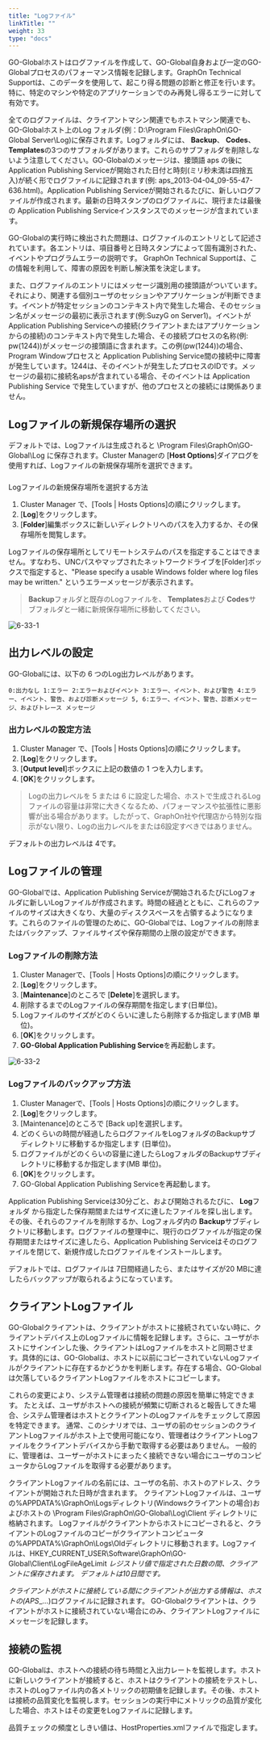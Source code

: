 ```yaml
---
title: "Logファイル"
linkTitle: ""
weight: 33
type: "docs"
---
```


GO-Globalホストはログファイルを作成して、GO-Global自身および一定のGO-Globalプロセスのパフォーマンス情報を記録します。GraphOn Technical Supportは、このデータを使用して、起こり得る問題の診断と修正を行います。特に、特定のマシンや特定のアプリケーションでのみ再発し得るエラーに対して有効です。

全てのログファイルは、クライアントマシン関連でもホストマシン関連でも、GO-Globalホスト上のLog フォルダ(例：D:\Program Files\GraphOn\GO-Global Server\Log)に保存されます。Logフォルダには、 **Backup**、 **Codes**、 **Templates**の3つのサブフォルダがあります。これらのサブフォルダを削除しないよう注意してください。GO-Globalのメッセージは、接頭語 aps の後にApplication Publishing Serviceが開始された日付と時刻(ミリ秒未満は四捨五入)が続く形でログファイルに記録されます(例: aps_2013-04-04_09-55-47-636.html)。Application Publishing Serviceが開始されるたびに、新しいログファイルが作成されます。最新の日時スタンプのログファイルに、現行または最後の Application Publishing Serviceインスタンスでのメッセージが含まれています。

GO-Globalの実行時に検出された問題は、ログファイルのエントリとして記述されています。各エントリは、項目番号と日時スタンプによって固有識別された、イベントやプログラムエラーの説明です。 GraphOn Technical Supportは、この情報を利用して、障害の原因を判断し解決策を決定します。

また、ログファイルのエントリにはメッセージ識別用の接頭語がついています。それにより、関連する個別ユーザのセッションやアプリケーションが判断できます。イベントが特定セッションのコンテキスト内で発生した場合、そのセッション名がメッセージの最初に表示されます(例:SuzyG on Server1)。イベントがApplication Publishing Serviceへの接続(クライアントまたはアプリケーションからの接続)のコンテキスト内で発生した場合、その接続プロセスの名称(例: pw(1244))がメッセージの接頭語に含まれます。この例(pw(1244))の場合、Program Windowプロセスと Application Publishing Service間の接続中に障害が発生しています。1244は、そのイベントが発生したプロセスのIDです。メッセージの最初に接続名apsが含まれている場合、そのイベントは Application Publishing Service で発生していますが、他のプロセスとの接続には関係ありません。

## Logファイルの新規保存場所の選択

デフォルトでは、Logファイルは生成されると \Program Files\GraphOn\GO-Global\Log に保存されます。Cluster Managerの [**Host Options**]ダイアログを使用すれば、Logファイルの新規保存場所を選択できます。

###
Logファイルの新規保存場所を選択する方法

1. Cluster Manager で、[Tools | Hosts Options]の順にクリックします。
2. [**Log**]をクリックします。
3. [**Folder**]編集ボックスに新しいディレクトリへのパスを入力するか、その保存場所を閲覧します。

Logファイルの保存場所としてリモートシステムのパスを指定することはできません。すなわち、UNCパスやマップされたネットワークドライブを[Folder]ボックスで指定すると、"Please specify a usable Windows folder where log files may be written." というエラーメッセージが表示されます。

>**Backup**フォルダと既存のLogファイルを、 **Templates**および **Codes**サブフォルダと一緒に新規保存場所に移動してください。

![6-33-1](/image5/6-33-1.png) 

## 出力レベルの設定

GO-Globalには、以下の 6 つのLog出力レベルがあります。

```
0:出力なし 1:エラー 2:エラーおよびイベント 3:エラー、イベント、および警告 4:エラー、イベント、警告、および診断メッセージ 5, 6:エラー、イベント、警告、診断メッセージ、およびトレース メッセージ
```

### 出力レベルの設定方法

1. Cluster Manager で、[Tools | Hosts Options]の順にクリックします。
2. [**Log**]をクリックします。
3. [**Output level**]ボックスに上記の数値の 1 つを入力します。
4. [**OK**]をクリックします。

>Logの出力レベルを 5 または 6 に設定した場合、ホストで生成されるLogファイルの容量は非常に大きくなるため、パフォーマンスや拡張性に悪影響が出る場合があります。したがって、GraphOn社や代理店から特別な指示がない限り、Logの出力レベルをまたは6設定すべきではありません。

デフォルトの出力レベルは 4です。

## Logファイルの管理

GO-Globalでは、Application Publishing Serviceが開始されるたびにLogフォルダに新しいLogファイルが作成されます。時間の経過とともに、これらのファイルのサイズは大きくなり、大量のディスクスペースを占領するようになります。これらのファイルの管理のために、GO-Globalでは、Logファイルの削除またはバックアップ、ファイルサイズや保存期間の上限の設定ができます。

### Logファイルの削除方法

1. Cluster Managerで、[Tools | Hosts Options]の順にクリックします。
2. [**Log**]をクリックします。
3. [**Maintenance**]のところで [**Delete**]を選択します。
4. 削除するまでのLogファイルの保存期間を指定します(日単位)。
5. Logファイルのサイズがどのくらいに達したら削除するか指定します(MB 単位)。
6. [**OK**]をクリックします。
7. **GO-Global Application Publishing Service**を再起動します。

![6-33-2](/image5/6-33-2.png) 

### Logファイルのバックアップ方法

1. Cluster Managerで、[Tools | Hosts Options]の順にクリックします。
2. [**Log**]をクリックします。
3. [Maintenance]のところで [Back up]を選択します。
4. どのくらいの時間が経過したらログファイルをLogフォルダのBackupサブディレクトリに移動するか指定します (日単位)。
5. ログファイルがどのくらいの容量に達したらLogフォルダのBackupサブディレクトリに移動するか指定します(MB 単位)。
6. [**OK**]をクリックします。
7. GO-Global Application Publishing Serviceを再起動します。

Application Publishing Serviceは30分ごと、および開始されるたびに、 **Log**フォルダ から指定した保存期間またはサイズに達したファイルを探し出します。その後、それらのファイルを削除するか、Logフォルダ内の **Backup**サブディレクトリに移動します。ログファイルの整理中に、現行のログファイルが指定の保存期間またはサイズに達したら、Application Publishing Serviceはそのログファイルを閉じて、新規作成したログファイルをインストールします。

デフォルトでは、ログファイルは 7日間経過したら、またはサイズが20 MBに達したらバックアップが取られるようになっています。

## クライアントLogファイル

GO-Globalクライアントは、クライアントがホストに接続されていない時に、クライアントデバイス上のLogファイルに情報を記録します。さらに、ユーザがホストにサインインした後、クライアントはLogファイルをホストと同期させます。具体的には、GO-Globalは、ホストに以前にコピーされていないLogファイルがクライアントに存在するかどうかを判断します。存在する場合、GO-Globalは欠落しているクライアントLogファイルをホストにコピーします。

これらの変更により、システム管理者は接続の問題の原因を簡単に特定できます。 たとえば、ユーザがホストへの接続が頻繁に切断されると報告してきた場合、システム管理者はホストとクライアントのLogファイルをチェックして原因を特定できます。 通常、このシナリオでは、ユーザの前のセッションのクライアントLogファイルがホスト上で使用可能になり、管理者はクライアントLogファイルをクライアントデバイスから手動で取得する必要はありません。 一般的に、管理者は、ユーザーがホストにまったく接続できない場合にユーザのコンピュータからLogファイルを取得する必要があります。

クライアントLogファイルの名前には、ユーザの名前、ホストのアドレス、クライアントが開始された日時が含まれます。 クライアントLogファイルは、ユーザの%APPDATA%\GraphOn\Logsディレクトリ(Windowsクライアントの場合)およびホストの \Program Files\GraphOn\GO-Global\Log\Client ディレクトリに格納されます。 Logファイルがクライアントからホストにコピーされると、クライアントのLogファイルのコピーがクライアントコンピュータの%APPDATA%\GraphOn\Logs\Oldディレクトリに移動されます。Logファイルは、HKEY_CURRENT_USER\Software\GraphOn\GO-Global\Client\LogFileAgeLimit _レジストリ値で指定された日数の間、クライアントに保存されます。 デフォルトは10日間です。_

_クライアントがホストに接続している間にクライアントが出力する情報は、ホストの(APS__...)ログファイルに記録されます。 GO-Globalクライアントは、クライアントがホストに接続されていない場合にのみ、クライアントLogファイルにメッセージを記録します。

## 接続の監視

GO-Globalは、ホストへの接続の待ち時間と入出力レートを監視します。ホストに新しいクライアントが接続すると、ホストはクライアントの接続をテストし、ホストのLogファイル内の各メトリックの初期値を記録します。その後、ホストは接続の品質変化を監視します。セッションの実行中にメトリックの品質が変化した場合、ホストはその変更をLogファイルに記録します。

品質チェックの頻度としきい値は、HostProperties.xmlファイルで指定します。

